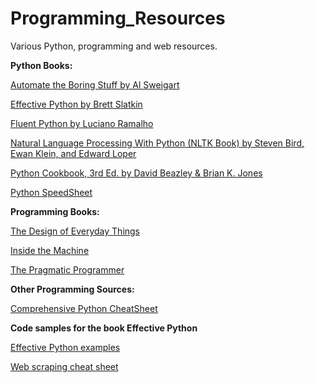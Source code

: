 # Programming_Resources

Various Python, programming and web resources.


<b>Python Books:</b>

[Automate the Boring Stuff by Al Sweigart](https://automatetheboringstuff.com)

[Effective Python by Brett Slatkin](https://arisuchan.jp/λ/src/1498628824511-0.pdf)

[Fluent Python by Luciano Ramalho ](http://1.droppdf.com/files/X06AR/fluent-python-2015-.pdf)

[Natural Language Processing With Python (NLTK Book) by Steven Bird, Ewan Klein, and Edward Loper](https://www.nltk.org/book/)

[Python Cookbook, 3rd Ed. by David Beazley & Brian K. Jones](https://d.cxcore.net/Python/Python_Cookbook_3rd_Edition.pdf)

[Python SpeedSheet](https://speedsheet.io/s/python)


<b>Programming Books:</b>

[The Design of Everyday Things](http://www.nixdell.com/classes/HCI-and-Design-Spring-2017/The-Design-of-Everyday-Things-Revised-and-Expanded-Edition.pdf)

[Inside the Machine](http://joe90.yolasite.com/resources/InsidetheMachine.pdf)

[The Pragmatic Programmer](https://www.nceclusters.no/globalassets/filer/nce/diverse/the-pragmatic-programmer.pdf)

<b>Other Programming Sources:</b>

[Comprehensive Python CheatSheet](https://gto76.github.io/python-cheatsheet/)

<b> Code samples for the book Effective Python </b>

[Effective Python examples](https://github.com/SigmaQuan/Better-Python-59-Ways)

[Web scraping cheat sheet](https://blog.hartleybrody.com/web-scraping-cheat-sheet/)
